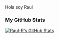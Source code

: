 Hola soy Raul


### My GitHub Stats
[![Raul-R's GitHub Stats](https://github-readme-stats.vercel.app/api?username=Raul-R&theme=dark&show_icons=true&count_private=true)](https://github.com/anuraghazra/github-readme-stats)
